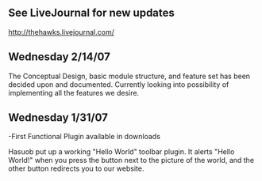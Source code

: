 ## See LiveJournal for new updates ##
http://thehawks.livejournal.com/

## Wednesday 2/14/07 ##
The Conceptual Design, basic module structure, and feature set has been decided upon and documented. Currently looking into possibility of implementing all the features we desire.

## Wednesday 1/31/07 ##
-First Functional Plugin available in downloads

Hasuob put up a working "Hello World" toolbar plugin. It alerts "Hello World!" when you press the button next to the picture of the world, and the other button redirects you to our website.